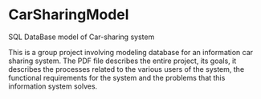 # CarSharingModel
SQL DataBase model of Car-sharing system

This is a group project involving modeling database for an information car sharing system. 
The PDF file describes the entire project, its goals, it describes the processes related to the various users of the system, the functional requirements for the system and the problems that this information system solves.
